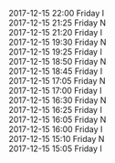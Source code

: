 2017-12-15 22:00 Friday  I  
2017-12-15 21:25 Friday  N  
2017-12-15 21:20 Friday  I  
2017-12-15 19:30 Friday  N  
2017-12-15 19:25 Friday  I  
2017-12-15 18:50 Friday  N  
2017-12-15 18:45 Friday  I  
2017-12-15 17:05 Friday  N  
2017-12-15 17:00 Friday  I  
2017-12-15 16:30 Friday  N  
2017-12-15 16:25 Friday  I  
2017-12-15 16:05 Friday  N  
2017-12-15 16:00 Friday  I  
2017-12-15 15:10 Friday  N  
2017-12-15 15:05 Friday  I  
